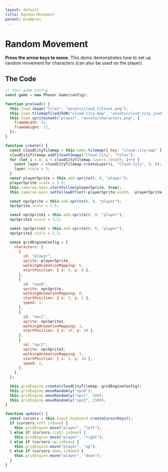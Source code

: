 ```yaml
---
layout: default
title: Random Movement
parent: Examples
---
```


# Random Movement

**Press the arrow keys to move.** This demo demonstrates how to set up random movement for characters (can also be used on the player).

<div id="game"></div>

<script src="js/phaser.min.js"></script>
<script src="js/grid-engine-2.24.0.min.js"></script>
<script src="js/getBasicConfig.js"></script>

<script>
  const config = getBasicConfig(preload, create, update);
  const game = new Phaser.Game(config);

  function preload() {
    this.load.image("tiles", "assets/cloud_tileset.png");
    this.load.tilemapTiledJSON("cloud-city-map", "assets/cloud_city.json");
    this.load.spritesheet("player", "assets/characters.png", {
      frameWidth: 52,
      frameHeight: 72,
    });
  }

  function create() {
    const cloudCityTilemap = this.make.tilemap({ key: "cloud-city-map" });
    cloudCityTilemap.addTilesetImage("Cloud City", "tiles");
    for (let i = 0; i < cloudCityTilemap.layers.length; i++) {
      const layer = cloudCityTilemap.createLayer(i, "Cloud City", 0, 0);
      layer.scale = 3;
    }
    const playerSprite = this.add.sprite(0, 0, "player");
    playerSprite.scale = 1.5;
    this.cameras.main.startFollow(playerSprite, true);
    this.cameras.main.setFollowOffset(-playerSprite.width, -playerSprite.height);

    const npcSprite = this.add.sprite(0, 0, "player");
    npcSprite.scale = 1.5;

    const npcSprite1 = this.add.sprite(0, 0, "player");
    npcSprite1.scale = 1.5;

    const npcSprite2 = this.add.sprite(0, 0, "player");
    npcSprite2.scale = 1.5;

    const gridEngineConfig = {
      characters: [
        {
          id: "player",
          sprite: playerSprite,
          walkingAnimationMapping: 6,
          startPosition: {x: 8, y: 8},
        },
        {
          id: "npc0",
          sprite: npcSprite,
          walkingAnimationMapping: 0,
          startPosition: {x: 5, y: 5},
          speed: 3,
        },
        {
          id: "npc1",
          sprite: npcSprite1,
          walkingAnimationMapping: 1,
          startPosition: {x: 10, y: 10},
        },
        {
          id: "npc2",
          sprite: npcSprite2,
          walkingAnimationMapping: 3,
          startPosition: {x: 5, y: 10},
          speed: 2,
        },
      ],
    };

    this.gridEngine.create(cloudCityTilemap, gridEngineConfig);
    this.gridEngine.moveRandomly("npc0");
    this.gridEngine.moveRandomly("npc1", 500);
    this.gridEngine.moveRandomly("npc2", 1500);
  }

  function update() {
    const cursors = this.input.keyboard.createCursorKeys();
    if (cursors.left.isDown) {
      this.gridEngine.move("player", "left");
    } else if (cursors.right.isDown) {
      this.gridEngine.move("player", "right");
    } else if (cursors.up.isDown) {
      this.gridEngine.move("player", "up");
    } else if (cursors.down.isDown) {
      this.gridEngine.move("player", "down");
    }
  }
</script>

## The Code

```javascript
// Your game config
const game = new Phaser.Game(config);

function preload() {
  this.load.image("tiles", "assets/cloud_tileset.png");
  this.load.tilemapTiledJSON("cloud-city-map", "assets/cloud_city.json");
  this.load.spritesheet("player", "assets/characters.png", {
    frameWidth: 52,
    frameHeight: 72,
  });
}

function create() {
  const cloudCityTilemap = this.make.tilemap({ key: "cloud-city-map" });
  cloudCityTilemap.addTilesetImage("Cloud City", "tiles");
  for (let i = 0; i < cloudCityTilemap.layers.length; i++) {
    const layer = cloudCityTilemap.createLayer(i, "Cloud City", 0, 0);
    layer.scale = 3;
  }
  const playerSprite = this.add.sprite(0, 0, "player");
  playerSprite.scale = 1.5;
  this.cameras.main.startFollow(playerSprite, true);
  this.cameras.main.setFollowOffset(-playerSprite.width, -playerSprite.height);

  const npcSprite = this.add.sprite(0, 0, "player");
  npcSprite.scale = 1.5;

  const npcSprite1 = this.add.sprite(0, 0, "player");
  npcSprite1.scale = 1.5;

  const npcSprite2 = this.add.sprite(0, 0, "player");
  npcSprite2.scale = 1.5;

  const gridEngineConfig = {
    characters: [
      {
        id: "player",
        sprite: playerSprite,
        walkingAnimationMapping: 6,
        startPosition: { x: 8, y: 8 },
      },
      {
        id: "npc0",
        sprite: npcSprite,
        walkingAnimationMapping: 0,
        startPosition: { x: 5, y: 5 },
        speed: 3,
      },
      {
        id: "npc1",
        sprite: npcSprite1,
        walkingAnimationMapping: 1,
        startPosition: { x: 10, y: 10 },
      },
      {
        id: "npc2",
        sprite: npcSprite2,
        walkingAnimationMapping: 3,
        startPosition: { x: 5, y: 10 },
        speed: 2,
      },
    ],
  };

  this.gridEngine.create(cloudCityTilemap, gridEngineConfig);
  this.gridEngine.moveRandomly("npc0");
  this.gridEngine.moveRandomly("npc1", 500);
  this.gridEngine.moveRandomly("npc2", 1500);
}

function update() {
  const cursors = this.input.keyboard.createCursorKeys();
  if (cursors.left.isDown) {
    this.gridEngine.move("player", "left");
  } else if (cursors.right.isDown) {
    this.gridEngine.move("player", "right");
  } else if (cursors.up.isDown) {
    this.gridEngine.move("player", "up");
  } else if (cursors.down.isDown) {
    this.gridEngine.move("player", "down");
  }
}
```

